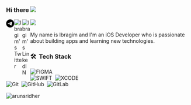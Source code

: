 ### Hi there <img src="https://media.giphy.com/media/hvRJCLFzcasrR4ia7z/giphy.gif" width="25px">

<a href="https://t.me/sageibra">
  <img align="left" alt="Ibragim's Telegram" width="22px" src="https://raw.githubusercontent.com/sageibra/sageibra/main/telegram.svg"/>
</a>
<a href="https://twitter.com/sageibra_">
  <img align="left" alt="Ibragim's Twitter" width="22px" src="https://raw.githubusercontent.com/peterthehan/peterthehan/master/assets/twitter.svg"/>
</a>
<a href="https://www.linkedin.com/in/ibragim-akaev-9246a2212/">
  <img align="left" alt="Ibragim's LinkedIN" width="22px" src="https://raw.githubusercontent.com/peterthehan/peterthehan/master/assets/linkedin.svg"/>
</a>

![](https://visitor-badge.glitch.me/badge?page_id=sageibra)

My name is Ibragim and I'm an iOS Developer who is passionate about building apps and learning new technologies. 

### 🛠 &nbsp;Tech Stack

![FIGMA](https://img.shields.io/badge/-Figma-05122A?style=flat&logo=figma)&nbsp;
<br />
![SWIFT](https://img.shields.io/badge/-Swift-05122A?style=flat&logo=swift)&nbsp;
![XCODE](https://img.shields.io/badge/-Xcode-05122A?style=flat&logo=xcode&logoColor=0077b6)
<br />
![Git](https://img.shields.io/badge/-Git-05122A?style=flat&logo=git)&nbsp;
![GitHub](https://img.shields.io/badge/-GitHub-05122A?style=flat&logo=github)&nbsp;
![GitLab](https://img.shields.io/badge/-GitLab-05122A?style=flat&logo=GitLab)&nbsp;
<br />
<p><img align="center" src="https://github-readme-streak-stats.herokuapp.com/?user=sageibra&theme=radical" alt="arunsridher" /></p>
<br />
